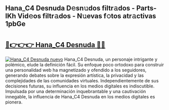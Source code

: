 ## Hana_C4 Desnuda D𝚎sn𝚞dos filtr𝚊dos - Parts-lKh Vid𝚎os filtr𝚊dos - N𝚞evas f𝚘tos atr𝚊ctivas 1pbGe

# <h2><a href="http://mbap3z.tromn.icu/?c=Hana_C4+Desnuda">🔗👉👉👉 Hana_C4 Desnuda 🔗🔗</a></h2>

[![Hana_C4 Desnuda nuevo](https://i.imgur.com/pEAQMta.gif)](http://mbap3z.tromn.icu/?c=Hana_C4+Desnuda)
Hana_C4 Desnuda, un personaje intrigante y polémico, elude la definición fácil. Su enfoque poco ortodoxo para construir una personalidad web ha magnetizado y ofendido a los seguidores, generando debates sobre la expresión artística, la privacidad y las complejidades de las comunidades virtuales. Independientemente de sus decisiones futuras, su influencia en los medios digitales es indiscutible. Impulsada por una determinación inquebrantable y una cautivación innegable, la influencia de Hana_C4 Desnuda en los medios digitales es pionera.
